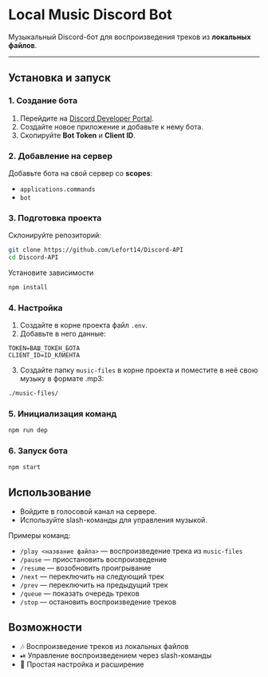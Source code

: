 # Local Music Discord Bot

Музыкальный Discord-бот для воспроизведения треков из **локальных файлов**.

---

## Установка и запуск

### 1. Создание бота

1. Перейдите на [Discord Developer Portal](https://discord.com/developers).
2. Создайте новое приложение и добавьте к нему бота.
3. Скопируйте **Bot Token** и **Client ID**.

### 2. Добавление на сервер

Добавьте бота на свой сервер со **scopes**:

- `applications.commands`
- `bot`

### 3. Подготовка проекта

Склонируйте репозиторий:

```bash
git clone https://github.com/Lefort14/Discord-API
cd Discord-API
```

Установите зависимости

```bash
npm install
```

### 4. Настройка

1. Создайте в корне проекта файл `.env`.
2. Добавьте в него данные:

```dotenv
TOKEN=ВАШ_ТОКЕН_БОТА
CLIENT_ID=ID_КЛИЕНТА
```

3. Создайте папку `music-files` в корне проекта и поместите в неё свою музыку в формате .mp3:

```bash
./music-files/
```

### 5. Инициализация команд

```bash
npm run dep
```

### 6. Запуск бота

```bash
npm start
```

## Использование

- Войдите в голосовой канал на сервере.
- Используйте slash-команды для управления музыкой.

Примеры команд:

- `/play <название файла>` — воспроизведение трека из `music-files`
- `/pause` — приостановить воспроизведение
- `/resume` — возобновить проигрывание
- `/next` — переключить на следующий трек
- `/prev` — переключить на предыдущий трек
- `/queue` — показать очередь треков
- `/stop` — остановить воспроизведение треков

## Возможности

- 🎶 Воспроизведение треков из локальных файлов
- ⏯ Управление воспроизведением через slash-команды
- 📂 Простая настройка и расширение
